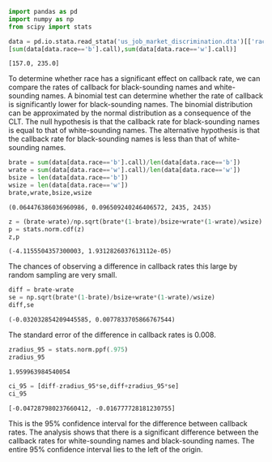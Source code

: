

```python
import pandas as pd
import numpy as np
from scipy import stats
```


```python
data = pd.io.stata.read_stata('us_job_market_discrimination.dta')[['race','call']]
[sum(data[data.race=='b'].call),sum(data[data.race=='w'].call)]
```




    [157.0, 235.0]



To determine whether race has a significant effect on callback rate, we can compare the rates of callback for black-sounding names and white-sounding names. A binomial test can determine whether the rate of callback is significantly lower for black-sounding names. The binomial distribution can be approximated by the normal distribution as a consequence of the CLT. The null hypothesis is that the callback rate for black-sounding names is equal to that of white-sounding names. The alternative hypothesis is that the callback rate for black-sounding names is less than that of white-sounding names.


```python
brate = sum(data[data.race=='b'].call)/len(data[data.race=='b'])
wrate = sum(data[data.race=='w'].call)/len(data[data.race=='w'])
bsize = len(data[data.race=='b'])
wsize = len(data[data.race=='w'])
brate,wrate,bsize,wsize
```




    (0.064476386036960986, 0.096509240246406572, 2435, 2435)




```python
z = (brate-wrate)/np.sqrt(brate*(1-brate)/bsize+wrate*(1-wrate)/wsize)
p = stats.norm.cdf(z)
z,p
```




    (-4.1155504357300003, 1.9312826037613112e-05)



The chances of observing a difference in callback rates this large by random sampling are very small.


```python
diff = brate-wrate
se = np.sqrt(brate*(1-brate)/bsize+wrate*(1-wrate)/wsize)
diff,se
```




    (-0.032032854209445585, 0.0077833705866767544)



The standard error of the difference in callback rates is 0.008.


```python
zradius_95 = stats.norm.ppf(.975)
zradius_95
```




    1.959963984540054




```python
ci_95 = [diff-zradius_95*se,diff+zradius_95*se]
ci_95
```




    [-0.047287980237660412, -0.016777728181230755]



This is the 95% confidence interval for the difference between callback rates. The analysis shows that there is a significant difference between the callback rates for white-sounding names and black-sounding names. The entire 95% confidence interval lies to the left of the origin.


```python

```
